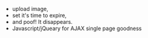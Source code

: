 
- upload image, 
- set it's time to expire, 
- and poof! It disappears.
- Javascript/jQueary for AJAX single page goodness
